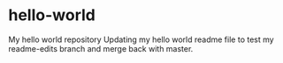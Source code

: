 # hello-world
My hello world repository
Updating my hello world readme file to test my readme-edits branch and merge back with master.
